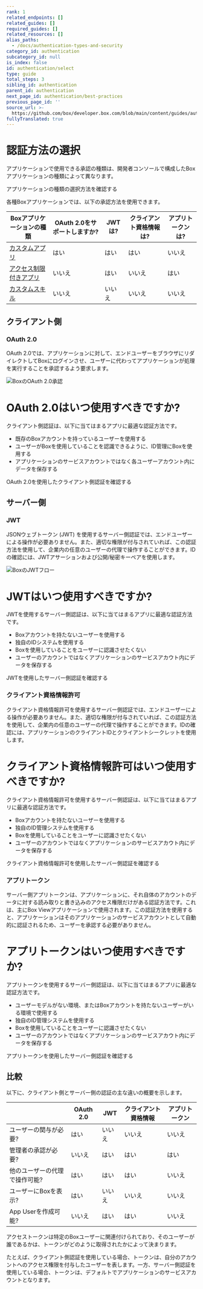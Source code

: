 ```yaml
---
rank: 1
related_endpoints: []
related_guides: []
required_guides: []
related_resources: []
alias_paths:
  - /docs/authentication-types-and-security
category_id: authentication
subcategory_id: null
is_index: false
id: authentication/select
type: guide
total_steps: 3
sibling_id: authentication
parent_id: authentication
next_page_id: authentication/best-practices
previous_page_id: ''
source_url: >-
  https://github.com/box/developer.box.com/blob/main/content/guides/authentication/select.md
fullyTranslated: true
---
```

# 認証方法の選択

アプリケーションで使用できる承認の種類は、開発者コンソールで構成したBoxアプリケーションの種類によって異なります。

<CTA to="guide://applications/select">

アプリケーションの種類の選択方法を確認する

</CTA>

各種Boxアプリケーションでは、以下の承認方法を使用できます。

<!-- markdownlint-disable line-length -->

| Boxアプリケーションの種類          | OAuth 2.0をサポートしますか? | JWTは? | クライアント資格情報は? | アプリトークンは? |
| ----------------------- | ------------------- | ----- | ------------ | --------- |
| [カスタムアプリ][custom-app]   | はい                  | はい    | はい           | いいえ       |
| [アクセス制限付きアプリ][la-app]   | いいえ                 | はい    | いいえ          | はい        |
| [カスタムスキル][custom-skill] | いいえ                 | いいえ   | いいえ          | いいえ       |

<!-- markdownlint-enable line-length -->

## クライアント側

### OAuth 2.0

OAuth 2.0では、アプリケーションに対して、エンドユーザーをブラウザにリダイレクトしてBoxにログインさせ、ユーザーに代わってアプリケーションが処理を実行することを承認するよう要求します。

<ImageFrame center width="400" shadow border>

![BoxのOAuth 2.0承認](./oauth2-grant.png)

</ImageFrame>

<Message>

# OAuth 2.0はいつ使用すべきですか?

クライアント側認証は、以下に当てはまるアプリに最適な認証方法です。

* 既存のBoxアカウントを持っているユーザーを使用する
* ユーザーがBoxを使用していることを認識できるように、ID管理にBoxを使用する
* アプリケーションのサービスアカウントではなく各ユーザーアカウント内にデータを保存する

</Message>

<CTA to="guide://authentication/oauth2">

OAuth 2.0を使用したクライアント側認証を確認する

</CTA>

## サーバー側

### JWT

JSONウェブトークン (JWT) を使用するサーバー側認証では、エンドユーザーによる操作が必要ありません。また、適切な権限が付与されていれば、この認証方法を使用して、企業内の任意のユーザーの代理で操作することができます。IDの確認には、JWTアサーションおよび公開/秘密キーペアを使用します。

<ImageFrame center shadow border>

![BoxのJWTフロー](./jwt-flow.png)

</ImageFrame>

<Message>

# JWTはいつ使用すべきですか?

JWTを使用するサーバー側認証は、以下に当てはまるアプリに最適な認証方法です。

* Boxアカウントを持たないユーザーを使用する
* 独自のIDシステムを使用する
* Boxを使用していることをユーザーに認識させたくない
* ユーザーのアカウントではなくアプリケーションのサービスアカウト内にデータを保存する

</Message>

<CTA to="guide://authentication/jwt">

JWTを使用したサーバー側認証を確認する

</CTA>

### クライアント資格情報許可

クライアント資格情報許可を使用するサーバー側認証では、エンドユーザーによる操作が必要ありません。また、適切な権限が付与されていれば、この認証方法を使用して、企業内の任意のユーザーの代理で操作することができます。IDの確認には、アプリケーションのクライアントIDとクライアントシークレットを使用します。

<Message>

# クライアント資格情報許可はいつ使用すべきですか?

クライアント資格情報許可を使用するサーバー側認証は、以下に当てはまるアプリに最適な認証方法です。

* Boxアカウントを持たないユーザーを使用する
* 独自のID管理システムを使用する
* Boxを使用していることをユーザーに認識させたくない
* ユーザーのアカウントではなくアプリケーションのサービスアカウト内にデータを保存する

</Message>

<CTA to="guide://authentication/client-credentials">

クライアント資格情報許可を使用したサーバー側認証を確認する

</CTA>

### アプリトークン

サーバー側アプリトークンは、アプリケーションに、それ自体のアカウントのデータに対する読み取りと書き込みのアクセス権限だけがある認証方法です。これは、主にBox Viewアプリケーションで使用されます。この認証方法を使用すると、アプリケーションはそのアプリケーションのサービスアカウントとして自動的に認証されるため、ユーザーを承認する必要がありません。

<Message>

# アプリトークンはいつ使用すべきですか?

アプリトークンを使用するサーバー側認証は、以下に当てはまるアプリに最適な認証方法です。

* ユーザーモデルがない環境、またはBoxアカウントを持たないユーザーがいる環境で使用する
* 独自のID管理システムを使用する
* Boxを使用していることをユーザーに認識させたくない
* ユーザーのアカウントではなくアプリケーションのサービスアカウト内にデータを保存する

</Message>

<CTA to="guide://authentication/app-token">

アプリトークンを使用したサーバー側認証を確認する

</CTA>

## 比較

以下に、クライアント側とサーバー側の認証の主な違いの概要を示します。

<!-- markdownlint-disable line-length -->

|                 | OAuth 2.0 | JWT | クライアント資格情報 | アプリトークン |
| --------------- | --------- | --- | ---------- | ------- |
| ユーザーの関与が必要?     | はい        | いいえ | いいえ        | いいえ     |
| 管理者の承認が必要?      | いいえ       | はい  | はい         | はい      |
| 他のユーザーの代理で操作可能? | はい        | はい  | はい         | いいえ     |
| ユーザーにBoxを表示?    | はい        | いいえ | いいえ        | いいえ     |
| App Userを作成可能?  | いいえ       | はい  | はい         | いいえ     |

<!-- markdownlint-enable line-length -->

<Message>

アクセストークンは特定のBoxユーザーに関連付けられており、そのユーザーが誰であるかは、トークンがどのように取得されたかによって決まります。

たとえば、クライアント側認証を使用している場合、トークンは、自分のアカウントへのアクセス権限を付与したユーザーを表します。一方、サーバー側認証を使用している場合、トークンは、デフォルトでアプリケーションのサービスアカウントとなります。

</Message>

[custom-app]: g://applications/custom-apps

[custom-skill]: g://applications/custom-skills

[la-app]: g://applications/limited-access-apps
